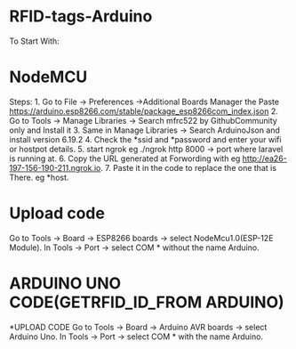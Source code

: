 # RFID-tags-Arduino
To Start With:
# NodeMCU
 Steps:
    1. Go to File -> Preferences ->Additional Boards Manager the Paste
        https://arduino.esp8266.com/stable/package_esp8266com_index.json
    2. Go to Tools -> Manage Libraries -> Search mfrc522 by GithubCommunity only and Install it
    3. Same in Manage Libraries -> Search ArduinoJson and install version 6.19.2
    4. Check the *ssid and *password and enter your wifi or hostpot details.
    5. start ngrok eg ./ngrok http 8000 -> port where laravel is running at.
    6. Copy the URL generated at Forwording with eg http://ea26-197-156-190-211.ngrok.io.
    7. Paste it in the code to replace the one that is There. eg *host.
 # Upload code
   Go to Tools -> Board -> ESP8266 boards -> select NodeMcu1.0(ESP-12E Module).
   In Tools -> Port -> select COM * without the name Arduino.
   
 # ARDUINO UNO CODE(GETRFID_ID_FROM ARDUINO)
  *UPLOAD CODE
      Go to Tools -> Board -> Arduino AVR boards -> select Arduino Uno.
      In Tools -> Port -> select COM * with the name Arduino.
 
